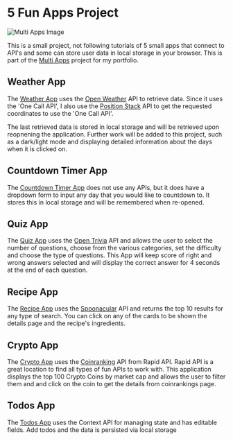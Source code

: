 # 5 Fun Apps Project

![Multi Apps Image](https://johnwkirch.com/img/multi-apps.png)

This is a small project, not following tutorials of 5 small apps that connect to API's and some can store user data in local storage in your browser. This is part of the [Multi Apps](http://peaceful-temple-95021.herokuapp.com/) project for my portfolio.

## Weather App

The [Weather App](http://peaceful-temple-95021.herokuapp.com/weather) uses the [Open Weather](https://openweathermap.org/api) API to retrieve data. Since it uses the 'One Call API', I also use the [Position Stack](https://openweathermap.org/api) API to get the requested coordinates to use the 'One Call API'.

The last retrieved data is stored in local storage and will be retrieved upon reopnening the application. Further work will be added to this project, such as a dark/light mode and displaying detailed information about the days when it is clicked on.

## Countdown Timer App

The [Countdown Timer App](http://peaceful-temple-95021.herokuapp.com/countdown_timer) does not use any APIs, but it does have a dropdown form to input any day that you would like to countdown to. It stores this in local storage and will be remembered when re-opened.

## Quiz App

The [Quiz App](http://peaceful-temple-95021.herokuapp.com/quiz) uses the [Open Trivia](https://opentdb.com/api_config.php) API and allows the user to select the number of questions, choose from the various categories, set the difficulty and choose the type of questions. This App will keep score of right and wrong answers selected and will display the correct answer for 4 seconds at the end of each question.

## Recipe App

The [Recipe App](http://peaceful-temple-95021.herokuapp.com/recipe) uses the [Spoonacular](https://spoonacular.com/food-api) API and returns the top 10 results for any type of search. You can click on any of the cards to be shown the details page and the recipe's ingredients.

## Crypto App

The [Crypto App](http://peaceful-temple-95021.herokuapp.com/crypto) uses the [Coinranking](https://rapidapi.com/Coinranking/api/coinranking1) API from Rapid API. Rapid API is a great location to find all types of fun APIs to work with. This application displays the top 100 Crypto Coins by market cap and allows the user to filter them and and click on the coin to get the details from coinrankings page.

## Todos App

The [Todos App](http://peaceful-temple-95021.herokuapp.com/todo) uses the Context API for managing state and has editable fields. Add todos and the data is persisted via local storage

